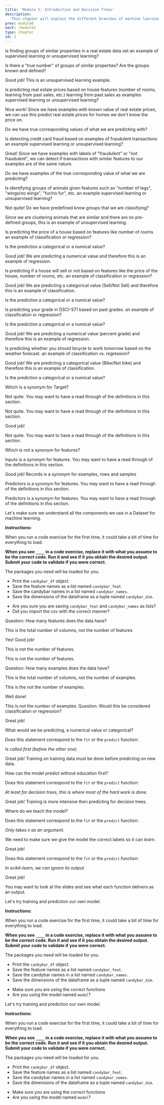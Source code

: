 ```yaml
---
title: 'Module 1: Introduction and Decision Trees'
description:
  'This chapter will explain the different branches of machine learning and introduce decision trees; a machine learning model used in supervised learning.'
prev: module0
next: /module2
type: chapter
id: 1
---
```


<exercise id="1" title="Introduction + Supervised vs. Unsupervised learning" type="slides">

<slides source="chapter1_01">
</slides>

</exercise>

<exercise id="2" title="Scenario 1: Supervised vs. Unsupervised Learning">

Is finding groups of similar properties in a real estate data set an example of supervised learning or unsupervised learning?

<choice>
<opt text="Supervised Learning">

Is there a "true number" of groups of similar properties? Are the groups known and defined?

</opt>

<opt text="Unsupervised Learning" correct="true">

Good job! This is an unsupervised learning example.

</opt>

</choice>

</exercise>

<exercise id="3" title="Scenario 2: Supervised vs. Unsupervised Learning">

Is predicting real estate prices based on house features (number of rooms, learning from past sales, etc.) learning from past sales as examples supervised learning or unsupervised learning?

<choice>
<opt text="Supervised Learning" correct="true">

Nice work! Since we have examples with known value of real estate prices, we can use this predict real estate prices for homes we don't know the price on. 

</opt>

<opt text="Unsupervised Learning">

Do we have true corresponding values of what we are predicting with?

</opt>

</choice>

</exercise>

<exercise id="4" title="Scenario 3: Supervised vs. Unsupervised Learning">

Is detecting credit card fraud based on examples of fraudulent transactions an example supervised learning or unsupervised learning?

<choice>
<opt text="Supervised Learning" correct= "true">

Great! Since we have examples with labels of "fraudulent" or "not fraudulent", we can detect if transactions with similar features to our examples are of the same nature. 

</opt>

<opt text="Unsupervised Learning" >

Do we have examples of the true corresponding value of what we are predicting?

</opt>

</choice>

</exercise>

<exercise id="4" title="Scenario 4: Supervised vs. Unsupervised Learning">

Is identifying groups of animals given features such as "number of legs", "wings/no wings", "fur/no fur", etc. an example supervised learning or unsupervised learning?

<choice>
<opt text="Supervised Learning">

Not quite! Do we have predefined know groups that we are classifying?
</opt>

<opt text="Unsupervised Learning" correct="true">

Since we are clustering animals that are similar and there are no pre-defined groups, this is an example of unsupervised learning.

</opt>

</choice>

</exercise>

<exercise id="5" title="Classification vs. Regression" type="slides">

<slides source="chapter1_02">
</slides>

</exercise>

<exercise id="6" title="Scenario 1: Classification vs. Regression">

Is predicting the price of a house based on features like number of rooms an example of classification or regression?

<choice>
<opt text="Classification">

Is the prediction a categorical or a numical value?

</opt>

<opt text="Regression" correct="true">

Good job! We are predicting a numerical value and therefore this is an example of regression.

</opt>

</choice>

</exercise>

<exercise id="7" title="Scenario 2: Classification vs. Regression">

Is predicting if a house will sell or not based on features like the price of the house, number of rooms, etc. an example of classification or regression?

<choice>
<opt text="Classification" correct="true">

Good job! We are predicting a categorical value (Sell/Not Sell) and therefore this is an example of classification.

</opt>

<opt text="Regression" >

Is the prediction a categorical or a numical value?

</opt>

</choice>

</exercise>

<exercise id="8" title="Scenario 3: Classification vs. Regression">

Is predicting your grade in DSCI-571 based on past grades. an example of classification or regression?

<choice>
<opt text="Classification">

Is the prediction a categorical or a numical value?

</opt>

<opt text="Regression" correct="true">

Good job! We are predicting a numerical value (percent grade) and therefore this is an example of regression.

</opt>

</choice>

</exercise>

<exercise id="9" title="Scenario 4: Classification vs. Regression">

Is predicting whether you should bicycle to work tomorrow based on the weather forecast. an example of classification vs. regression?

<choice>
<opt text="Classification" correct="true">

Good job! We are predicting a categorical value (Bike/Not bike) and therefore this is an example of classification.

</opt>

<opt text="Regression">

Is the prediction a categorical or a numical value?

</opt>

</choice>

</exercise>

<exercise id="10" title="Tabular data and Terminology" type="slides">

<slides source="chapter1_03">
</slides>

</exercise>

<exercise id="11" title="Terminology 1">

Which is a synonym for Target? 

<choice>
<opt text="Predictors" >

Not quite. You may want to have a read through of the definitions in this section. 

</opt>

<opt text="Records">

Not quite. You may want to have a read through of the definitions in this section. 

</opt>

<opt text="Outcomes" correct="true">

Good job!

</opt>

<opt text="Independent variables">

Not quite. You may want to have a read through of the definitions in this section.

</opt>

</choice>

</exercise>

<exercise id="12" title="Terminology 2">

Which is not a synonym for features? 

<choice>
<opt text="Inputs" >

Inputs is a synonym for features. You may want to have a read through of the definitions in this section. 

</opt>

<opt text="Records" correct="true">

Good job! Records is a synonym for examples, rows and samples

</opt>

<opt text="Predictors" >

Predictors is a synonym for features. You may want to have a read through of the definitions in this section. 

</opt>

<opt text="Independent variables">

Predictors is a synonym for features. You may want to have a read through of the definitions in this section. 

</opt>

</choice>

</exercise>

<exercise id="13" title="Describing a Dataset">

Let's make sure we understand all the components we use in a Dataset for machine learning. 

**Instructions:**

When you run a code exercise for the first time, it could take a bit of time for everything to load. 

**When you see `____` in a code exercise, replace it with what you assume to be the correct code. Run it and see if it you obtain the desired output. Submit your code to validate if you were correct.**

The packages you need will be loaded for you. 

- Print the `canbybar_df` object. 
- Save the feature names as a list named `candybar_feat`.
- Save the candybar names in a list named `candybar_names`.
- Save the dimensions of the dataframe as a tuple named `candybar_dim`.

<codeblock id="01_13">

- Are you sure you are saving `candybar_feat` and `candybar_names` as lists?
- Did you import the csv with the correct manner?

</codeblock>

Question: How many features does the data have?

<choice>
<opt text="9">

This is the total number of columns, not the number of features

</opt>

<opt text="8" correct="true">

Yes! Good job!

</opt>

<opt text="25">

This is not the number of features.

</opt>

<opt text="6">

This is not the number of features.

</opt>
</choice>
</exercise>

<exercise id="14" title="Describing a Dataset 2">

Question: How many examples does the data have?

<choice>

<opt text="9">

This is the total number of columns, not the number of examples.

</opt>

<opt text="8" >

This is the not the number of examples.

</opt>

<opt text="25" correct="true">

Well done!

</opt>

<opt text="26">
This is not the number of examples.

</opt>
</choice>
</exercise>

<exercise id="15" title="Describing a Dataset 3">
Question: Would this be considered classification or regression?

<choice>
<opt text="Classification" correct="true">

Great job!

</opt>

<opt text="Regression" >

What would we be predicting, a numerical value or categorical?

</opt>
</choice>
</exercise>

<exercise id="16" title="Training a Model using Scikit-learn" type="slides">
<slides source="chapter1_04">
</slides>
</exercise>

<exercise id="17" title="Fit or Predict 1">

Does this statement correspond to the `fit` or the `predict` function:   

_Is called first (before the other one)._

<choice>
<opt text="Fit" correct="true">

Great job! Training on training data must be done before predicting on new data. 

</opt>

<opt text="Predict" >

How can the model predict without education first?

</opt>
</choice>
</exercise>

<exercise id="18" title="Fit or Predict 2">

Does this statement correspond to the `fit` or the `predict` function: 

_At least for decision trees, this is where most of the hard work is done._

<choice>
<opt text="Fit" correct="true">

Great job! Training is more intensive then predicting for decision trees. 

</opt>

<opt text="Predict" >

Where do we teach the model? 

</opt>
</choice>
</exercise>

<exercise id="19" title="Fit or Predict 3">

Does this statement correspond to the `fit` or the `predict` function:   

_Only takes `X` as an argument._

<choice>
<opt text="Fit">

We need to make sure we give the model the correct labels so it can _learn_. 

</opt>

<opt text="Predict" correct="true">

Great job!

</opt>
</choice>
</exercise>

<exercise id="20" title="Fit or Predict 4">

Does this statement correspond to the `fit` or the `predict` function:   

_In scikit-learn, we can ignore its output._

<choice>
<opt text="Fit" correct="true">
 
Great job!

</opt>

<opt text="Predict">

You may want to look at the slides and see what each function delivers as an output. 

</opt>
</choice>
</exercise>

<exercise id="21" title="Building your model">

Let's try training and prediction our own model. 

**Instructions:**

When you run a code exercise for the first time, it could take a bit of time for everything to load. 

**When you see `____` in a code exercise, replace it with what you assume to be the correct code. Run it and see if it you obtain the desired output. Submit your code to validate if you were correct.**

The packages you need will be loaded for you. 

- Print the `canbybar_df` object. 
- Save the feature names as a list named `candybar_feat`.
- Save the candybar names in a list named `candybar_names`.
- Save the dimensions of the dataframe as a tuple named `candybar_dim`.

<codeblock id="01_21">

- Make sure you are using the correct functions 
- Are you using the model named `model`?

</codeblock>
</exercise>

<exercise id="22" title="Decision Tree Splitting Rules" type="slides">
<slides source="chapter1_05">
</slides>
</exercise>

<exercise id="23" title="Question?">

Let's try training and prediction our own model. 

**Instructions:**

When you run a code exercise for the first time, it could take a bit of time for everything to load. 

**When you see `____` in a code exercise, replace it with what you assume to be the correct code. Run it and see if it you obtain the desired output. Submit your code to validate if you were correct.**

The packages you need will be loaded for you. 

- Print the `canbybar_df` object. 
- Save the feature names as a list named `candybar_feat`.
- Save the candybar names in a list named `candybar_names`.
- Save the dimensions of the dataframe as a tuple named `candybar_dim`.

<codeblock id="01_22">

- Make sure you are using the correct functions 
- Are you using the model named `model`?

</codeblock>
</exercise>